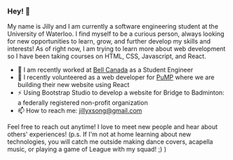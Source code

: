 ### Hey! 👋
 My name is Jilly and I am currently a software engineering student at the University of Waterloo. I find myself to be a curious person, always looking for new opportunities to learn, grow, and further develop my skills and interests! As of right now, I am trying to learn more about web development so I have been taking courses on HTML, CSS, Javascript, and React.
 
 - 🌱 I am recently worked at [Bell Canada](https://www.bell.ca/) as a Student Engineer
 - 🔭 I recently volunteered as a web developer for [PuMP](https://pumprofessionals.org/) where we are building their new website using React
 - ⚡ Using Bootstrap Studio to develop a website for Bridge to Badminton: a federally registered non-profit organization 
 - 📫 How to reach me: jillyxsong@gmail.com

Feel free to reach out anytime! I love to meet new people and hear about others' experiences! (p.s. If I'm not at home learning about new technologies, you will catch me outside making dance covers, acapella music, or playing a game of League with my squad! ;) )

<!--
**jilly477/jilly477** is a ✨ _special_ ✨ repository because its `README.md` (this file) appears on your GitHub profile.

Here are some ideas to get you started:

- 🔭 I’m currently working on ...
- 🌱 I’m currently learning ...
- 👯 I’m looking to collaborate on ...
- 🤔 I’m looking for help with ...
- 💬 Ask me about ...
- 📫 How to reach me: ...
- 😄 Pronouns: ...
- ⚡ Fun fact: ...
-->
